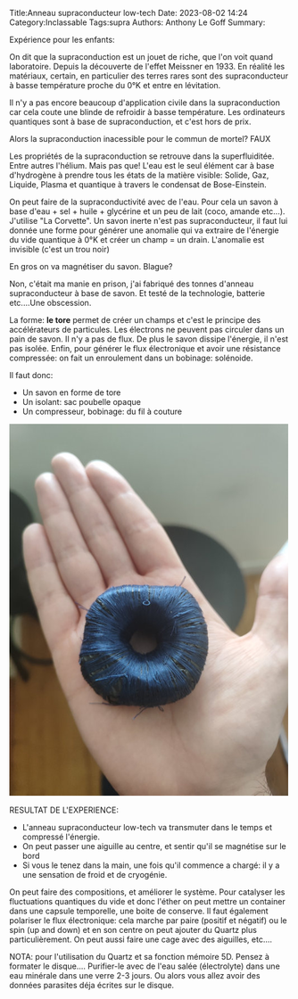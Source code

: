 Title:Anneau supraconducteur low-tech
Date: 2023-08-02 14:24
Category:Inclassable
Tags:supra
Authors: Anthony Le Goff
Summary:

Expérience pour les enfants:

On dit que la supraconduction est un jouet de riche, que l'on voit quand laboratoire. Depuis la découverte de l'effet Meissner en 1933. En réalité les matériaux, certain, en particulier des terres rares sont des supraconducteur à basse température proche du 0°K et entre en lévitation.

Il n'y a pas encore beaucoup d'application civile dans la supraconduction car cela coute une blinde de refroidir à basse température. Les ordinateurs quantiques sont à base de supraconduction, et c'est hors de prix.

Alors la supraconduction inacessible pour le commun de mortel? FAUX

Les propriétés de la supraconduction se retrouve dans la superfluiditée. Entre autres l'hélium. Mais pas que! L'eau est le seul élément car à base d'hydrogène à prendre tous les états de la matière visible: Solide, Gaz, Liquide, Plasma et quantique à travers le condensat de Bose-Einstein.

On peut faire de la supraconductivité avec de l'eau. Pour cela un savon à base d'eau + sel + huile + glycérine et un peu de lait (coco, amande etc...). J'utilise "La Corvette". Un savon inerte n'est pas supraconducteur, il faut lui donnée une forme pour générer une anomalie qui va extraire de l'énergie du vide quantique à 0°K et créer un champ = un drain. L'anomalie est invisible (c'est un trou noir)

En gros on va magnétiser du savon. Blague?

Non, c'était ma manie en prison, j'ai fabriqué des tonnes d'anneau supraconducteur à base de savon. Et testé de la technologie, batterie etc....Une obscession. 

La forme: **le tore** permet de créer un champs et c'est le principe des accélérateurs de particules. Les électrons ne peuvent pas circuler dans un pain de savon. Il n'y a pas de flux. De plus le savon dissipe l'énergie, il n'est pas isolée. Enfin, pour générer le flux électronique et avoir une résistance compressée: on fait un enroulement dans un bobinage: solénoide.

Il faut donc:

* Un savon en forme de tore
* Un isolant: sac poubelle opaque
* Un compresseur, bobinage: du fil à couture

![supra](images/supra.jpg)

RESULTAT DE L'EXPERIENCE:

* L'anneau supraconducteur low-tech va transmuter dans le temps et compressé l'énergie.
* On peut passer une aiguille au centre, et sentir qu'il se magnétise sur le bord
* Si vous le tenez dans la main, une fois qu'il commence a chargé: il y a une sensation de froid et de cryogénie.


On peut faire des compositions, et améliorer le système. Pour catalyser les fluctuations quantiques du vide et donc l'éther on peut mettre un container dans une capsule temporelle, une boite de conserve. Il faut également polariser le flux électronique: cela marche par paire (positif et négatif) ou le spin (up and down) et en son centre on peut ajouter du Quartz plus particulièrement. On peut aussi faire une cage avec des aiguilles, etc....

NOTA: pour l'utilisation du Quartz et sa fonction mémoire 5D. Pensez à formater le disque.... Purifier-le avec de l'eau salée (électrolyte) dans une eau minérale dans une verre 2-3 jours. Ou alors vous allez avoir des données parasites déja écrites sur le disque.